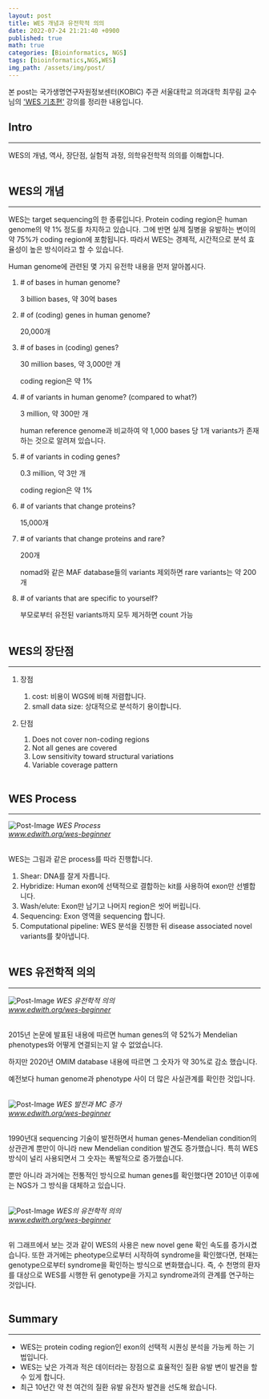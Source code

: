 ```yaml
---
layout: post
title: WES 개념과 유전학적 의의
date: 2022-07-24 21:21:40 +0900
published: true
math: true
categories: [Bioinformatics, NGS]
tags: [bioinformatics,NGS,WES]
img_path: /assets/img/post/
---
```


본 post는 국가생명연구자원정보센터(KOBIC) 주관 서울대학교 의과대학 최무림 교수님의 ['WES 기초편'](www.edwith.org/wes-beginner, "WES 기초편") 강의를 정리한 내용입니다.

## Intro
***

WES의 개념, 역사, 장단점, 실험적 과정, 의학유전학적 의의를 이해합니다.
<br><br>


## WES의 개념
***

WES는 target sequencing의 한 종류입니다. Protein coding region은 human genome의 약 1% 정도를 차지하고 있습니다. 그에 반면 실제 질병을 유발하는 변이의 약 75%가 coding region에 포함됩니다. 따라서 WES는 경제적, 시간적으로 분석 효율성이 높은 방식이라고 할 수 있습니다.

Human genome에 관련된 몇 가지 유전학 내용을 먼저 알아봅시다.

1. \# of bases in human genome?

   3 billion bases, 약 30억 bases

2. \# of (coding) genes in human genome?

   20,000개

3. \# of bases in (coding) genes?

   30 million bases, 약 3,000만 개

   coding region은 약 1%

4. \# of variants in human genome? (compared to what?)

   3 million, 약 300만 개

   human reference genome과 비교하여 약 1,000 bases 당 1개 variants가 존재하는 것으로 알려져 있습니다.

5. \# of variants in coding genes?

   0.3 million, 약 3만 개

   coding region은 약 1%

6. \# of variants that change proteins?

   15,000개 

7. \# of variants that change proteins and rare?

   200개

   nomad와 같은 MAF database들의 variants 제외하면 rare variants는 약 200개

8. \# of variants that are specific to yourself?

   부모로부터 유전된 variants까지 모두 제거하면 count 가능
<br><br>


## WES의 장단점
***

1. 장점
   1. cost: 비용이 WGS에 비해 저렴합니다.
   2. small data size: 상대적으로 분석하기 용이합니다.

2. 단점
   1. Does not cover non-coding regions
   2. Not all genes are covered
   3. Low sensitivity toward structural variations
   4. Variable coverage pattern
<br><br>


## WES Process
***

![Post-Image](WES-process.png)
 _WES Process<br>
 www.edwith.org/wes-beginner_
<br><br>


WES는 그림과 같은 process를 따라 진행합니다.

1. Shear: DNA를 잘게 자릅니다.
2. Hybridize: Human exon에 선택적으로 결합하는 kit를 사용하여 exon만 선별합니다.
3. Wash/elute: Exon만 남기고 나머지 region은 씻어 버립니다.
4. Sequencing: Exon 영역을 sequencing 합니다.
5. Computational pipeline: WES 분석을 진행한 뒤 disease associated novel variants를 찾아냅니다.
<br><br>


## WES 유전학적 의의
***

![Post-Image](WES-use.png)
 _WES 유전학적 의의<br>
 www.edwith.org/wes-beginner_
<br><br>


2015년 논문에 발표된 내용에 따르면 human genes의 약 52%가 Mendelian phenotypes와 어떻게 연결되는지 알 수 없었습니다.

하지만 2020년 OMIM database 내용에 따르면 그 숫자가 약 30%로 감소 했습니다.

예전보다 human genome과 phenotype 사이 더 많은 사실관계를 확인한 것입니다.
<br><br>


![Post-Image](WES-use2.png)
 _WES 발전과 MC 증가<br>
 www.edwith.org/wes-beginner_
<br><br>


1990년대 sequencing 기술이 발전하면서 human genes-Mendelian condition의 상관관계 뿐만이 아니라 new Mendelian condition 발견도 증가했습니다. 특히 WES 방식이 널리 사용되면서 그 숫자는 폭발적으로 증가했습니다.

뿐만 아니라 과거에는 전통적인 방식으로 human genes를 확인했다면 2010년 이후에는 NGS가 그 방식을 대체하고 있습니다.
<br><br>


![Post-Image](WES-use3.png)
 _WES의 유전학적 의의<br>
 www.edwith.org/wes-beginner_
<br><br>


위 그래프에서 보는 것과 같이 WES의 사용은 new novel gene 확인 속도를 증가시켰습니다. 또한 과거에는 pheotype으로부터 시작하여 syndrome을 확인했다면, 현재는 genotype으로부터 syndrome을 확인하는 방식으로 변화했습니다. 즉, 수 천명의 환자를 대상으로 WES를 시행한 뒤 genotype을 가지고 syndrome과의 관계를 연구하는 것입니다.
<br><br>


## Summary
***

* WES는 protein coding region인 exon의 선택적 시퀀싱 분석을 가능케 하는 기법입니다.
* WES는 낮은 가격과 적은 데이터라는 장점으로 효율적인 질환 유발 변이 발견을 할 수 있게 합니다.
* 최근 10년간 약 천 여건의 질환 유발 유전자 발견을 선도해 왔습니다.